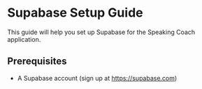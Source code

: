 # Supabase Setup Guide

This guide will help you set up Supabase for the Speaking Coach application.

## Prerequisites

- A Supabase account (sign up at https://supabase.com)
